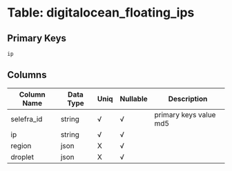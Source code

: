 # Table: digitalocean_floating_ips

## Primary Keys 

```
ip
```


## Columns 

|  Column Name   |  Data Type  | Uniq | Nullable | Description | 
|  ----  | ----  | ----  | ----  | ---- | 
| selefra_id | string | √ | √ | primary keys value md5 | 
| ip | string | √ | √ |  | 
| region | json | X | √ |  | 
| droplet | json | X | √ |  | 



